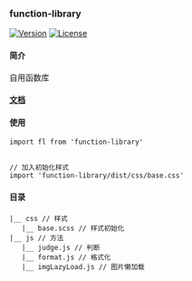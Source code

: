 ### function-library
<a href="https://www.npmjs.com/package/function-library"><img src="https://img.shields.io/npm/v/function-library.svg" alt="Version"></a>
<a href="https://www.npmjs.com/package/function-library"><img src="https://img.shields.io/npm/l/function-library.svg" alt="License"></a>

#### 简介
自用函数库

#### [文档](./doc.md)

#### 使用
```$xslt
import fl from 'function-library'


// 加入初始化样式
import 'function-library/dist/css/base.css'
```

#### 目录
```$xslt
|__ css // 样式  
   |__ base.scss // 样式初始化  
|__ js // 方法  
   |__ judge.js // 判断
   |__ format.js // 格式化
   |__ imgLazyLoad.js // 图片懒加载
```
